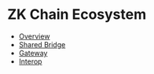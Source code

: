 # ZK Chain Ecosystem

- [Overview](./overview.md)
- [Shared Bridge](./shared_bridge.md)
- [Gateway](./gateway.md)
- [Interop](./interop.md)
